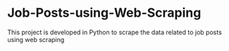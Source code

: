 # Job-Posts-using-Web-Scraping
This project is developed in Python to scrape the data related to job posts using web scraping
